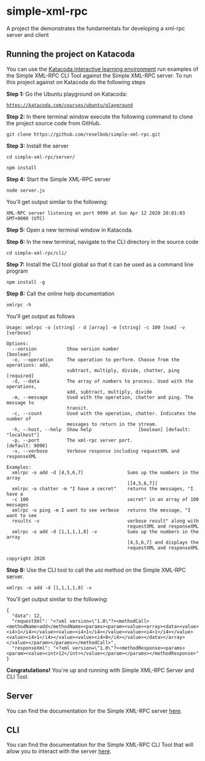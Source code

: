 # simple-xml-rpc
A project the demonstrates the fundamentals for developing a xml-rpc server and client

## Running the project on Katacoda

You can use the [Katacoda interactive learning environment](katacode.com) run examples of the Simple XML-RPC CLI Tool against the Simple XML-RPC server. To run this project against on Katacoda do the following steps

**Step 1:** Go the Ubuntu playground on Katacoda:

[`https://katacoda.com/courses/ubuntu/playground`](https://katacoda.com/courses/ubuntu/playground)

**Step 2:** In there terminal window execute the following command to clone the project source code from GitHub.

`git clone https://github.com/reselbob/simple-xml-rpc.git`

**Step 3:** Install the server

`cd simple-xml-rpc/server/`

`npm install`

**Step 4:** Start the Simple XML-RPC server

`node server.js`

You'll get output similar to the following:

`XML-RPC server listening on port 9090 at Sun Apr 12 2020 20:01:03 GMT+0000 (UTC)`

**Step 5:** Open a new terminal window in Katacoda.

**Step 6:** In the new terminal, navigate to the CLI directory in the source code

`cd simple-xml-rpc/cli/`

**Step 7:** Install the CLI tool global so that it can be used as a command line program

`npm install -g`

**Step 8:** Call the online help documentation

 `xmlrpc -h`
 
You'll get output as follows

```
Usage: xmlrpc -o [string] - d [array] -m [string] -c 100 [num] -v [verbose]

Options:
  --version           Show version number                              [boolean]
  -o, --operation     The operation to perform. Choose from the operations: add,
                      subtract, multiply, divide, chatter, ping       [required]
  -d, --data          The array of numbers to process. Used with the operations,
                      add, subtract, multiply, divide
  -m, --message       Used with the operation, chatter and ping. The message to
                      transit.
  -c, --count         Used with the operation, chatter. Indicates the number of
                      messages to return in the stream.
  -h, --host, --help  Show help                 [boolean] [default: "localhost"]
  -p, --port          The xml-rpc server port.                   [default: 9090]
  -v, --verbose       Verbose response including requestXML and responseXML

Examples:
  xmlrpc -o add -d [4,5,6,7]                Sums up the numbers in the array
                                            [[4,5,6,7]]
  xmlrpc -o chatter -m "I have a secret"    returns the messages, "I have a
  -c 100                                    secret" in an array of 100 messages
  xmlrpc -o ping -m I want to see verbose   returns the message, "I want to see
  results -v                                verbose result" along with
                                            requestXML and responseXML
  xmlrpc -o add -d [1,1,1,1,8] -v           Sums up the numbers in the array
                                            [4,5,6,7] and displays the
                                            requestXML and responseXML

copyright 2020
```

**Step 8:** Use the CLI tool to call the `add` method on the Simple XML-RPC server.

`xmlrpc -o add -d [1,1,1,1,8] -v`

You'll get output similar to the following:

```
{
  "data": 12,
  "requestXml": "<?xml version=\"1.0\"?><methodCall><methodName>add</methodName><params><param><value><array><data><value><i4>1</i4></value><value><i4>1</i4></value><value><i4>1</i4></value><value><i4>1</i4></value><value><i4>8</i4></value></data></array></value></param></params></methodCall>",
  "responseXml": "<?xml version=\"1.0\"?><methodResponse><params><param><value><int>12</int></value></param></params></methodResponse>"
}
```

**Congratulations!** You're up and running with Simple XML-RPC Server and CLI Tool.

## Server

You can find the documentation for the Simple XML-RPC server [here](./server/readme.md).

## CLI

You can find the documentation for the Simple XML-RPC CLI Tool that will allow you to interact with the server [here](./cli/readme.md).